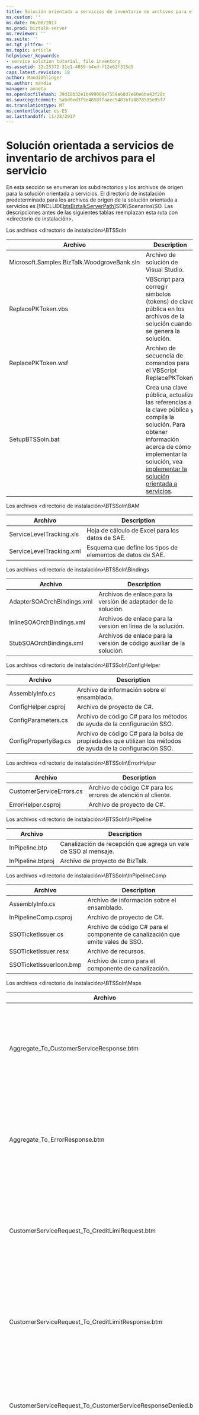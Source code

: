 ```yaml
---
title: Solución orientada a servicios de inventario de archivos para el servicio | Documentos de Microsoft
ms.custom: ''
ms.date: 06/08/2017
ms.prod: biztalk-server
ms.reviewer: ''
ms.suite: ''
ms.tgt_pltfrm: ''
ms.topic: article
helpviewer_keywords:
- service solution tutorial, file inventory
ms.assetid: 32c25372-31e1-4059-b4ed-f12e62f315d5
caps.latest.revision: 18
author: MandiOhlinger
ms.author: mandia
manager: anneta
ms.openlocfilehash: 39d18b32e1b499009e7559a68d7e60e6ba43f28c
ms.sourcegitcommit: 5abd0ed3f9e4858ffaaec5481bfa8878595e95f7
ms.translationtype: MT
ms.contentlocale: es-ES
ms.lasthandoff: 11/28/2017
---
```

# <a name="file-inventory-for-the-service-oriented-solution"></a>Solución orientada a servicios de inventario de archivos para el servicio
En esta sección se enumeran los subdirectorios y los archivos de origen para la solución orientada a servicios. El directorio de instalación predeterminado para los archivos de origen de la solución orientada a servicios es [!INCLUDE[btsBiztalkServerPath](../includes/btsbiztalkserverpath-md.md)]SDK\Scenarios\SO. Las descripciones antes de las siguientes tablas reemplazan esta ruta con \<directorio de instalación\>.  
  
 Los archivos \<directorio de instalación\>\BTSSoln  
  
|Archivo|Description|  
|----------|-----------------|  
|Microsoft.Samples.BizTalk.WoodgroveBank.sln|Archivo de solución de Visual Studio.|  
|ReplacePKToken.vbs|VBScript para corregir símbolos (tokens) de clave pública en los archivos de la solución cuando se genera la solución.|  
|ReplacePKToken.wsf|Archivo de secuencia de comandos para el VBScript ReplacePKToken.|  
|SetupBTSSoln.bat|Crea una clave pública, actualiza las referencias a la clave pública y compila la solución. Para obtener información acerca de cómo implementar la solución, vea [implementar la solución orientada a servicios](../core/deploying-the-service-oriented-solution.md).|  
  
 Los archivos \<directorio de instalación\>\BTSSoln\BAM  
  
|Archivo|Description|  
|----------|-----------------|  
|ServiceLevelTracking.xls|Hoja de cálculo de Excel para los datos de SAE.|  
|ServiceLevelTracking.xml|Esquema que define los tipos de elementos de datos de SAE.|  
  
 Los archivos \<directorio de instalación\>\BTSSoln\Bindings  
  
|Archivo|Description|  
|----------|-----------------|  
|AdapterSOAOrchBindings.xml|Archivos de enlace para la versión de adaptador de la solución.|  
|InlineSOAOrchBindings.xml|Archivos de enlace para la versión en línea de la solución.|  
|StubSOAOrchBindings.xml|Archivos de enlace para la versión de código auxiliar de la solución.|  
  
 Los archivos \<directorio de instalación\>\BTSSoln\ConfigHelper  
  
|Archivo|Description|  
|----------|-----------------|  
|AssemblyInfo.cs|Archivo de información sobre el ensamblado.|  
|ConfigHelper.csproj|Archivo de proyecto de C#.|  
|ConfigParameters.cs|Archivo de código C# para los métodos de ayuda de la configuración SSO.|  
|ConfigPropertyBag.cs|Archivo de código C# para la bolsa de propiedades que utilizan los métodos de ayuda de la configuración SSO.|  
  
 Los archivos \<directorio de instalación\>\BTSSoln\ErrorHelper  
  
|Archivo|Description|  
|----------|-----------------|  
|CustomerServiceErrors.cs|Archivo de código C# para los errores de atención al cliente.|  
|ErrorHelper.csproj|Archivo de proyecto de C#.|  
  
 Los archivos \<directorio de instalación\>\BTSSoln\InPipeline  
  
|Archivo|Description|  
|----------|-----------------|  
|InPipeline.btp|Canalización de recepción que agrega un vale de SSO al mensaje.|  
|InPipeline.btproj|Archivo de proyecto de BizTalk.|  
  
 Los archivos \<directorio de instalación\>\BTSSoln\InPipelineComp  
  
|Archivo|Description|  
|----------|-----------------|  
|AssemblyInfo.cs|Archivo de información sobre el ensamblado.|  
|InPipelineComp.csproj|Archivo de proyecto de C#.|  
|SSOTicketIssuer.cs|Archivo de código C# para el componente de canalización que emite vales de SSO.|  
|SSOTicketIssuer.resx|Archivo de recursos.|  
|SSOTicketIssuerIcon.bmp|Archivo de icono para el componente de canalización.|  
  
 Los archivos \<directorio de instalación\>\BTSSoln\Maps  
  
|Archivo|Description|  
|----------|-----------------|  
|Aggregate_To_CustomerServiceResponse.btm|Asignación para convertir la agregación de las tres respuestas de los sistemas servidor en un solo mensaje de respuesta.|  
|Aggregate_To_ErrorResponse.btm|Asignación para convertir la agregación de las tres respuestas en una sola respuesta de error cuando se produce un error.|  
|CustomerServiceRequest_To_CreditLimiRequest.btm|Asignación para convertir una solicitud de atención al cliente en un mensaje para solicitar el límite de crédito.|  
|CustomerServiceRequest_To_CreditLimitResponse.btm|Asignación para convertir una solicitud de atención al cliente en un mensaje para responder con el límite de crédito.|  
|CustomerServiceRequest_To_CustomerServiceResponseDenied.btm|Asignación para convertir una solicitud de atención al cliente en un mensaje de solicitud denegada.|  
|CustomerServiceRequest_To_LastPaymentRequest.btm|Asignación para convertir una solicitud de atención al cliente en un mensaje para solicitar la información del último pago.|  
|CustomerServiceRequest_To_LastPaymentResponseTimeout.btm|Asignación para convertir una solicitud de atención al cliente en un mensaje de respuesta del último pago.|  
|CustomerServiceRequest_To_PendingTransactionResponse.btm|Asignación para convertir una solicitud de atención al cliente en un mensaje de respuesta de transacción pendiente.|  
|CustomerServiceRequest_To_PendingTransactionsRequest.btm|Asignación para convertir una solicitud de atención al cliente en un mensaje para solicitar la información de la transacción pendiente.|  
|Maps.btproj|Archivo de proyecto de BizTalk.|  
  
 Los archivos \<directorio de instalación\>\BTSSoln\Orchestrations\Adapter  
  
|Archivo|Description|  
|----------|-----------------|  
|CustomerService.odx|Versión del adaptador de la **CustomerService** orquestación.|  
|CustomerServiceNativeRequestResponse.odx|Versión del adaptador de orquestación que actúa como front-end a la **CustomerService** orquestación.|  
|CustomerServiceReceiveSend.odx|Versión del adaptador de orquestación que actúa como front-end a la **CustomerService** orquestación.|  
|Orchestrations.Adapter.btproj|Archivo de proyecto de BizTalk.|  
  
 Los archivos \<directorio de instalación\>\BTSSoln\Orchestrations\Adapter\Web References\PendTransWS  
  
|Archivo|Description|  
|----------|-----------------|  
|PendTransWS.disco|Archivo generado.|  
|PendTransWS.wsdl|Archivo generado.|  
|Reference.map|Archivo generado.|  
|Reference.map.cs|Archivo generado|  
|Reference.odx|Archivo generado.|  
|Reference.xsd|Archivo generado.|  
|Reference1.xsd|Archivo generado.|  
  
 Los archivos \<directorio de instalación\>\BTSSoln\Orchestrations\Adapter\Web References\StubSAPWS  
  
|Archivo|Description|  
|----------|-----------------|  
|Reference.map|Archivo generado.|  
|Reference.map.cs|Archivo generado.|  
|Reference.odx|Archivo generado.|  
|Reference.xsd|Archivo generado.|  
|StubSAPWS.disco|Archivo generado.|  
|StubSAPWS.wsdl|Archivo generado.|  
  
 Los archivos \<directorio de instalación\>\BTSSoln\Orchestrations\Inline  
  
|Archivo|Description|  
|----------|-----------------|  
|CustomerService.odx|Versión en línea de la **CustomerService** orquestación.|  
|CustomerServiceNativeRequestResponse.odx|Versión en línea de orquestación que actúa como front-end a la **CustomerService** orquestación.|  
|CustomerServiceReceiveSend.odx|Versión en línea de orquestación que actúa como front-end a la **CustomerService** orquestación.|  
|Orchestrations.Inline.btproj|Archivo de proyecto de BizTalk.|  
  
 Los archivos \<directorio de instalación\>\BTSSoln\Orchestrations\Stub  
  
|Archivo|Description|  
|----------|-----------------|  
|CustomerService.odx|Versión de código auxiliar de la **CustomerService** orquestación.|  
|CustomerServiceNativeRequestResponse.odx|Versión de código auxiliar de orquestación que actúa como front-end a la **CustomerService** orquestación.|  
|Orchestrations.Stub.btproj|Archivo de proyecto de BizTalk.|  
  
 Los archivos \<directorio de instalación\>\BTSSoln\Orchestrations\Stub\Web References\StubPendTransWS  
  
|Archivo|Description|  
|----------|-----------------|  
|Reference.map|Archivo generado.|  
|Reference.map.cs|Archivo generado.|  
|Reference.odx|Archivo generado.|  
|Reference.xsd|Archivo generado.|  
|Reference1.xsd|Archivo generado.|  
|StubPendTransWS.disco|Archivo generado.|  
|StubPendTransWS.wsdl|Archivo generado.|  
  
 Los archivos \<directorio de instalación\>\BTSSoln\Orchestrations\Stub\Web References\StubPmntTrckWS  
  
|Archivo|Description|  
|----------|-----------------|  
|Reference.map|Archivo generado.|  
|Reference.map.cs|Archivo generado.|  
|Reference.odx|Archivo generado.|  
|Reference.xsd|Archivo generado.|  
|Reference1.xsd|Archivo generado.|  
|StubPmntTrckWS.disco|Archivo generado.|  
|StubPmntTrckWS.wsdl|Archivo generado.|  
  
 Los archivos \<directorio de instalación\>\BTSSoln\Orchestrations\Stub\Web References\StubSAPWS  
  
|Archivo|Description|  
|----------|-----------------|  
|Reference.map|Archivo generado.|  
|Reference.map.cs|Archivo generado.|  
|Reference.odx|Archivo generado.|  
|Reference.xsd|Archivo generado.|  
|StubSAPWS.disco|Archivo generado.|  
|StubSAPWS.wsdl|Archivo generado.|  
  
 Los archivos \<directorio de instalación\>\BTSSoln\OrchProxy\Adapter  
  
|Archivo|Description|  
|----------|-----------------|  
|CustomerServicePort.asmx|Archivo generado.|  
|Global.asax|Archivo generado.|  
|Global.asax.resx|Archivo generado.|  
|OrchProxy.Adapter.csproj.webinfo|Archivo generado.|  
|TraceExtension.cs|Archivo generado.|  
|Web.config|Archivo generado.|  
|WsdlExtension.cs|Archivo generado.|  
  
 Los archivos \<directorio de instalación\>\BTSSoln\OrchProxy\Adapter\app_code  
  
|Archivo|Description|  
|----------|-----------------|  
|assemblyinfo.cs|Archivo generado.|  
|customerserviceport.asmx.cs|Archivo generado.|  
|datatypes.cs|Archivo generado.|  
|global.asax.cs|Archivo generado.|  
  
 Los archivos \<directorio de instalación\>\BTSSoln\OrchProxy\Inline  
  
|Archivo|Description|  
|----------|-----------------|  
|CustomerServicePort.asmx|Archivo generado.|  
|Global.asax|Archivo generado.|  
|Global.asax.resx|Archivo generado.|  
|OrchProxy.Inline.csproj.webinfo|Archivo generado.|  
|TraceExtension.cs|Archivo generado.|  
|Web.config|Archivo generado.|  
|WsdlExtension.cs|Archivo generado.|  
  
 Los archivos \<directorio de instalación\>\BTSSoln\OrchProxy\Inline\app_code  
  
|Archivo|Description|  
|----------|-----------------|  
|assemblyinfo.cs|Archivo generado.|  
|customerserviceport.asmx.cs|Archivo generado.|  
|datatypes.cs|Archivo generado.|  
|global.asax.cs|Archivo generado.|  
  
 Los archivos \<directorio de instalación\>\BTSSoln\OrchProxy\Stub  
  
|Archivo|Description|  
|----------|-----------------|  
|CustomerServicePort.asmx|Archivo generado.|  
|Global.asax|Archivo generado.|  
|Global.asax.resx|Archivo generado.|  
|OrchProxy.Stub.csproj.webinfo|Archivo generado.|  
|TraceExtension.cs|Archivo generado.|  
|Web.config|Archivo generado.|  
|WsdlExtension.cs|Archivo generado.|  
  
 Los archivos \<directorio de instalación\>\BTSSoln\OrchProxy\Stub\app_code  
  
|Archivo|Description|  
|----------|-----------------|  
|assemblyinfo.cs|Archivo generado.|  
|customerserviceport.asmx.cs|Archivo generado.|  
|datatypes.cs|Archivo generado.|  
|global.asax.cs|Archivo generado.|  
  
 Los archivos \<directorio de instalación\>\BTSSoln\PaymentTracker  
  
|Archivo|Description|  
|----------|-----------------|  
|App.ico|Archivo de icono para el simulador de seguimiento de pago.|  
|AssemblyInfo.cs|Archivo de información sobre el ensamblado.|  
|MessageProcessor.cs|Código C# para que una clase procese los mensajes de seguimiento de pago y devuelva las respuestas apropiadas.|  
|PaymentTracker.cs|Código C# para la clase que simula el sistema de seguimiento de pagos.|  
|PaymentTracker.csproj|Archivo de proyecto de C#.|  
|PaymentTrackerSimulator.cs|Código C# para el servidor para el simulador de seguimiento de pago.|  
|runit.cmd|Archivo de comandos para iniciar el simulador de seguimiento de pago.|  
  
 Los archivos \<directorio de instalación\>\BTSSoln\PaymentTrackerCall  
  
|Archivo|Description|  
|----------|-----------------|  
|AssemblyInfo.cs|Archivo de información sobre el ensamblado.|  
|Exceptions.cs|Código C# que define las excepciones para el sistema de seguimiento de pagos.|  
|PaymentTrackerCall.csproj|Archivo de proyecto de C#.|  
|PaymentTrackerCaller.cs|Código C# para llamar al sistema de seguimiento de pagos en línea desde las orquestaciones.|  
  
 Los archivos \<directorio de instalación\>\BTSSoln\PendTransCall  
  
|Archivo|Description|  
|----------|-----------------|  
|AssemblyInfo.cs|Archivo de información sobre el ensamblado.|  
|Exceptions.cs|Código C# que define las excepciones para el sistema de transacciones pendientes.|  
|PendingTransactionsCaller.cs|Código C# para llamar al sistema de transacciones pendientes en línea desde las orquestaciones.|  
|PendingTransactionsWebService.disco|Archivo generado.|  
|PendingTransactionsWebService.wsdl|Archivo generado.|  
|PendTransCall.csproj|Archivo de proyecto de C#.|  
|WebServiceReference.cs|Archivo generado.|  
  
 Los archivos \<directorio de instalación\>\BTSSoln\PmTrkPipeline  
  
|Archivo|Description|  
|----------|-----------------|  
|PaymentTrackerReceivePipeline.btp|Canalización de recepción para el sistema de seguimiento de pagos.|  
|PaymentTrackerSendPipeline.btp|Canalización de envío para el sistema de seguimiento de pagos.|  
|PmTrkPipeline.btproj|Archivo de proyecto de BizTalk.|  
  
 Los archivos \<directorio de instalación\>\BTSSoln\PmTrkPipelineComp  
  
|Archivo|Description|  
|----------|-----------------|  
|AssemblyInfo.cs|Archivo de información sobre el ensamblado.|  
|MQSeriesHeaderSetter.cs|Código C# para que un componente de canalización controle algunos de los valores de configuración del encabezado de los mensajes MQSeries de los mensajes que entran o salen del sistema de seguimiento de pagos.|  
|MQSeriesHeaderSetter.resx|Archivo de recursos.|  
|PmTrkPipelineComp.csproj|Archivo de proyecto de C#.|  
  
 Los archivos \<directorio de instalación\>\BTSSoln\SchemaClasses  
  
|Archivo|Description|  
|----------|-----------------|  
|AssemblyInfo.cs|Archivo de información sobre el ensamblado.|  
|BAPI_BANKACCT_GET_DETAIL.cs|Se generó a partir del archivo de esquema (.xsd) correspondiente.|  
|CustomerServiceRequest.cs|Se generó a partir del archivo de esquema (.xsd) correspondiente.|  
|CustomerServiceResponse.cs|Se generó a partir del archivo de esquema (.xsd) correspondiente.|  
|LastPaymentRequest.cs|Se generó a partir del archivo de esquema (.xsd) correspondiente.|  
|LastPaymentResponse.cs|Se generó a partir del archivo de esquema (.xsd) correspondiente.|  
|PendingTransactionsRequest.cs|Se generó a partir del archivo de esquema (.xsd) correspondiente.|  
|PendingTransactionsResponse.cs|Se generó a partir del archivo de esquema (.xsd) correspondiente.|  
|SchemaClasses.csproj|Archivo de proyecto de C#.|  
  
 Los archivos \<directorio de instalación\>\BTSSoln\Schemas  
  
|Archivo|Description|  
|----------|-----------------|  
|BAPI_BANKACCT_GET_DETAIL.xsd|Esquema para el mensaje SAP de solicitud y respuesta.|  
|CustomerServiceRequest.xsd|Esquema del mensaje de solicitud de atención al cliente.|  
|CustomerServiceResponse.xsd|Esquema del mensaje de respuesta de atención al cliente.|  
|genClasses.cmd|Archivo de comandos para generar archivos de clase C# de esquemas.|  
|LastPaymentRequest.xsd|Esquema para el último mensaje de solicitud de pago.|  
|LastPaymentResponse.xsd|Esquema para el último mensaje de respuesta de pago.|  
|PendingTransactionsRequest.xsd|Esquema para el mensaje de solicitud de transacción pendiente.|  
|PendingTransactionsResponse.xsd|Esquema para el mensaje de respuesta de transacción pendiente.|  
|Schemas.btproj|Archivo de proyecto de BizTalk.|  
  
 Los archivos \<directorio de instalación\>\BTSSoln\Scripts  
  
|Archivo|Description|  
|----------|-----------------|  
|ConfigStoreApp.xml|Archivo XML que define los valores de configuración SSO.|  
|CreateInitialConfigInSSO.cmd|Archivo de comandos para crear los valores iniciales de configuración SSO.|  
|DeployAllBinding.cmd|Archivo de comandos para implementar todos los ensamblados.|  
|DeployStubBinding.cmd|Archivo de comandos para implementar la versión de código auxiliar de los ensamblados.|  
|PendTransAffApp.xml|Archivo XML que define los valores para la aplicación afiliada de transacciones pendientes.|  
|PendTransUserMap.xml|Archivo XML que define asignaciones de credenciales para usuarios para la aplicación afiliada de transacciones pendientes.|  
|PmntTrckAffApp.xml|Archivo XML que define los valores para la aplicación afiliada de transacciones pendientes.|  
|PmntTrckUserMap.xml|Archivo XML que define asignaciones de credenciales para usuarios para la aplicación afiliada de seguimiento de pagos.|  
|RemoveReceivePort.vbs|VBScript general para quitar un puerto de recepción.|  
|RemoveSendPort.vbs|VBScript general para quitar un puerto de envío.|  
|SetConfigValuesInSSO.cmd|Archivo de comandos para establecer los valores de configuración en SSO.|  
|StartAll.vbs|Archivo de comandos que da de alta e inicia todas las orquestaciones.|  
|StartStub.vbs|Archivo de comandos que da de alta e inicia las versiones de código auxiliar de orquestaciones.|  
|UndeployAll.cmd|Archivo de comandos para anular la implementación de todos los ensamblados.|  
|UndeployStub.cmd|Archivo de comandos para anular la implementación de las versiones de código auxiliar de los ensamblados.|  
|UnEnlistAll.vbs|Archivo de comandos que da de baja todas las orquestaciones.|  
|UnEnlistStub.vbs|Archivo de comandos para dar de baja las versiones de código auxiliar de las orquestaciones.|  
  
 Los archivos \<directorio de instalación\>\BTSSoln\ServiceLevelTracking  
  
|Archivo|Description|  
|----------|-----------------|  
|AssemblyInfo.cs|Archivo de información sobre el ensamblado.|  
|ServiceLevelTracking.cs|Funciones auxiliares de C# para el seguimiento de nivel de servicio de SAE.|  
|ServiceLevelTracking.csproj|Archivo de proyecto de C#.|  
  
 Los archivos \<directorio de instalación\>\BTSSoln\SimpleClient  
  
|Archivo|Description|  
|----------|-----------------|  
|AdapterCustomerServicePort.disco|Archivo generado.|  
|AdapterCustomerServicePort.wsdl|Archivo generado.|  
|App.ico|Archivo de icono para aplicación de cliente sencillo.|  
|AssemblyInfo.cs|Archivo de información sobre el ensamblado.|  
|InlineCustomerServicePort.disco|Archivo generado.|  
|InlineCustomerServicePort.wsdl|Archivo generado.|  
|SimpleClient.cs|Aplicación sencilla de Windows Forms para realizar solicitudes.|  
|SimpleClient.csproj|Archivo de proyecto de C#.|  
|SimpleClient.resx|Archivo de recursos.|  
|WebServiceReferences.cs|Archivo generado.|  
  
 Los archivos \<directorio de instalación\>\BTSSoln\StubWebServices\PaymentTrack  
  
|Archivo|Description|  
|----------|-----------------|  
|Global.asax|Archivo generado.|  
|Global.asax.resx|Archivo generado.|  
|StubPmntTrck.csproj.webinfo|Archivo generado.|  
|StubPmntTrckWS.asmx|Archivo generado.|  
|StubPmntTrckWS.asmx.resx|Archivo generado.|  
|Web.config|Archivo generado.|  
  
 Los archivos \<directorio de instalación\>\BTSSoln\StubWebServices\PaymentTrack\app_code  
  
|Archivo|Description|  
|----------|-----------------|  
|assemblyinfo.cs|Archivo de información sobre el ensamblado.|  
|global.asax.cs|Archivo generado.|  
|StubPmntTrckWS.asmx.cs|Archivo generado.|  
  
 Los archivos \<directorio de instalación\>\BTSSoln\StubWebServices\PendingTrans  
  
|Archivo|Description|  
|----------|-----------------|  
|Global.asax|Archivo generado.|  
|Global.asax.resx|Archivo generado.|  
|StubPendTransWS.asmx|Archivo generado.|  
|StubPendTransWS.asmx.resx|Archivo generado.|  
|StubPendTransWS.csproj.webinfo|Archivo generado.|  
|Web.config|Archivo generado.|  
  
 Los archivos \<directorio de instalación\>\BTSSoln\StubWebServices\PendingTrans\app_code  
  
|Archivo|Description|  
|----------|-----------------|  
|assemblyinfo.cs|Archivo generado.|  
|global.asax.cs|Archivo generado.|  
|StubPendTransWS.asmx.cs|Archivo generado.|  
  
 Los archivos \<directorio de instalación\>\BTSSoln\StubWebServices\SAP  
  
|Archivo|Description|  
|----------|-----------------|  
|Global.asax|Archivo generado.|  
|Global.asax.resx|Archivo generado.|  
|StubSAP.csproj.webinfo|Archivo generado.|  
|StubSAPWS.asmx|Archivo generado.|  
|StubSAPWS.asmx.resx|Archivo generado.|  
|Web.config|Archivo generado.|  
  
 Los archivos \<directorio de instalación\>\BTSSoln\StubWebServices\SAP\app_code  
  
|Archivo|Description|  
|----------|-----------------|  
|assemblyinfo.cs|Archivo de información sobre el ensamblado.|  
|global.asax.cs|Archivo generado.|  
|stubsapws.asmx.cs|Archivo generado.|  
  
 Los archivos \<directorio de instalación\>\BTSSoln\StubWebServices\StubSAPCall  
  
|Archivo|Description|  
|----------|-----------------|  
|AssemblyInfo.cs|Archivo de información sobre el ensamblado.|  
|Exceptions.cs|Código C# que define la excepción de tiempo de espera de la llamada a SAP del código auxiliar.|  
|StubSAPCall.csproj|Archivo de proyecto de C#.|  
|StubSAPCallHelper.cs|Código C# para que un ensamblado auxiliar llame al servicio Web SAP de código auxiliar.|  
|StubSAPWSProxy.cs|Código C# para que un ensamblado auxiliar llame al servicio Web SAP de código auxiliar.|  
  
 Los archivos \<directorio de instalación\>\BTSSoln\Utilities  
  
|Archivo|Description|  
|----------|-----------------|  
|AssemblyInfo.cs|Archivo de información sobre el ensamblado.|  
|CustomerServiceHelper.cs|Código C# para métodos y clases auxiliares.|  
|ReceivePipelineHelper.cs|Código C# para que un ensamblado auxiliar llame a las canalizaciones desde las orquestaciones.|  
|Utilities.csproj|Archivo de proyecto de C#.|  
  
 Los archivos \<directorio de instalación\>\MFAccess  
  
|Archivo|Description|  
|----------|-----------------|  
|Microsoft.Samples.BizTalk.WoodgroveBank.MainframeAccess.sln|Archivo de solución de Visual Studio.|  
|SetupMFAccess.bat|Archivo por lotes que genera los componentes de acceso de los grandes sistemas (mainframes) a la solución.|  
  
 Los archivos \<directorio de instalación\>\MFAccess\HISTIComponent  
  
|Archivo|Description|  
|----------|-----------------|  
|bizcbl.txt|Programa COBOL ideado para ejecución en el gran sistema.|  
|HISTIComponent.tiproj|Archivo de proyecto de Transaction Integrator.|  
|MainFrameProgramVTCS2Description.txt|Archivo de exportación de Transaction Integrator.|  
|SOHISTIUsingCOM.TLB|Biblioteca de tipos.|  
  
 Los archivos \<directorio de instalación\>\MFAccess\HISTISimpleTester  
  
|Archivo|Description|  
|----------|-----------------|  
|App.ico|Archivo de icono|  
|AssemblyInfo.cs|Archivo de información sobre el ensamblado.|  
|Form1.cs|Programa de formularios Windows Forms para probar la conexión al sistema grande.|  
|Form1.resx|Archivo de recursos|  
|HISTISimpleTester.csproj|Archivo de proyecto de C#.|  
|Interop.SOHISTIUsingCOM.dll.reg|Archivo de registro DLL.|  
  
 Los archivos \<directorio de instalación\>\MFAccess\PendingTransactions  
  
|Archivo|Description|  
|----------|-----------------|  
|AssemblyInfo.cs|Archivo de información sobre el ensamblado.|  
|Global.asax|Archivo generado.|  
|Global.asax.cs|Archivo generado.|  
|Global.asax.resx|Archivo generado.|  
|PendingTransactions.csproj|Archivo de proyecto de C#.|  
|PendingTransactions.csproj.webinfo|Archivo generado.|  
|PendTransWS.asmx|Archivo generado.|  
|PendTransWS.asmx.cs|Archivo generado.|  
|PendTransWS.asmx.resx|Archivo generado.|  
|Web.config|Archivo generado.|  
  
 Los archivos \<directorio de instalación\>\MFAccess\SchemaClasses  
  
|Archivo|Description|  
|----------|-----------------|  
|AssemblyInfo.cs|Archivo de información sobre el ensamblado.|  
|BAPI_BANKACCT_GET_DETAIL.cs|Clase C# generada a partir del archivo de esquema (.xsd) correspondiente.|  
|CustomerServiceRequest.cs|Clase C# generada a partir del archivo de esquema (.xsd) correspondiente.|  
|CustomerServiceResponse.cs|Clase C# generada a partir del archivo de esquema (.xsd) correspondiente.|  
|LastPaymentRequest.cs|Clase C# generada a partir del archivo de esquema (.xsd) correspondiente.|  
|LastPaymentResponse.cs|Clase C# generada a partir del archivo de esquema (.xsd) correspondiente.|  
|PendingTransactionsRequest.cs|Clase C# generada a partir del archivo de esquema (.xsd) correspondiente.|  
|PendingTransactionsResponse.cs|Clase C# generada a partir del archivo de esquema (.xsd) correspondiente.|  
|SchemaClasses.csproj|Archivo de proyecto de C#.|  
  
## <a name="see-also"></a>Vea también  
 [Solución orientada a servicios de componentes del servicio](../core/components-of-the-service-oriented-solution.md)   
 [Referencia de la solución orientada a servicios](../core/service-oriented-solution-reference.md)